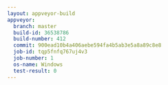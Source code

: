 ```yaml
---
layout: appveyor-build
appveyor:
  branch: master
  build-id: 36538786
  build-number: 412
  commit: 900ead10b4a406aebe594fa4b5ab3e5a8a89c8e8
  job-id: tqp5fnfq767uj4v3
  job-number: 1
  os-name: Windows
  test-result: 0
---
```

